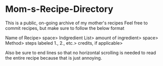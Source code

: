 # Mom-s-Recipe-Directory
This is a public, on-going archive of my mother's recipes
Feel free to commit recipes, but make sure to follow the below format

Name of Recipe>
space>
Indgredient List>
  amount of ingredient>
space>
Method>
  steps labeled 1., 2., etc.>
credits, if applicable>

Also be sure to end lines so that no horizontal scrolling is needed to 
read the entire recipe because that is just annoying. 
